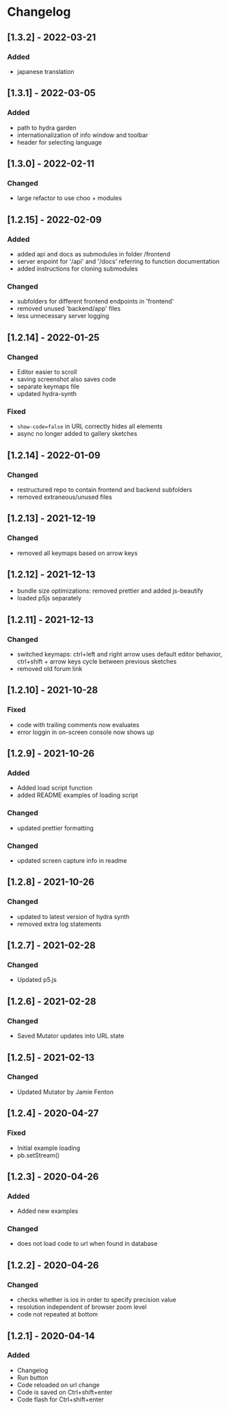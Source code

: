 # Changelog
## [1.3.2] - 2022-03-21
### Added 
- japanese translation

## [1.3.1] - 2022-03-05
### Added 
- path to hydra garden
- internationalization of info window and toolbar
- header for selecting language

## [1.3.0] - 2022-02-11
### Changed
- large refactor to use choo + modules

## [1.2.15] - 2022-02-09
### Added
- added api and docs as submodules in folder /frontend
- server enpoint for '/api' and '/docs' referring to function documentation
- added instructions for cloning submodules

### Changed
- subfolders for different frontend endpoints in 'frontend'
- removed unused 'backend/app' files
- less unnecessary server logging

## [1.2.14] - 2022-01-25
### Changed
- Editor easier to scroll
- saving screenshot also saves code
- separate keymaps file
- updated hydra-synth

### Fixed
- `show-code=false` in URL correctly hides all elements 
- async no longer added to gallery sketches

## [1.2.14] - 2022-01-09
### Changed
- restructured repo to contain frontend and backend subfolders
- removed extraneous/unused files

## [1.2.13] - 2021-12-19
### Changed
- removed all keymaps based on arrow keys

## [1.2.12] - 2021-12-13
- bundle size optimizations: removed prettier and added js-beautify
- loaded p5js separately

## [1.2.11] - 2021-12-13
### Changed
- switched keymaps: ctrl+left and right arrow uses default editor behavior, ctrl+shift + arrow keys cycle between previous sketches
- removed old forum link

## [1.2.10] - 2021-10-28
### Fixed 
- code with trailing comments now evaluates
- error loggin in on-screen console now shows up

## [1.2.9] - 2021-10-26
### Added 
- Added load script function
- added README examples of loading script

### Changed
- updated prettier formatting

### Changed
- updated screen capture info in readme

## [1.2.8] - 2021-10-26
### Changed
- updated to latest version of hydra synth
- removed extra log statements

## [1.2.7] - 2021-02-28
### Changed
 - Updated p5.js

## [1.2.6] - 2021-02-28
### Changed
 - Saved Mutator updates into URL state
 
## [1.2.5] - 2021-02-13
### Changed
 - Updated Mutator by Jamie Fenton

## [1.2.4] - 2020-04-27
### Fixed
 - Initial example loading
 - pb.setStream()

## [1.2.3] - 2020-04-26
### Added
 - Added new examples

### Changed
 - does not load code to url when found in database

## [1.2.2] - 2020-04-26
### Changed
 - checks whether is ios in order to specify precision value
 - resolution independent of browser zoom level
 - code not repeated at bottom

## [1.2.1] - 2020-04-14
### Added
 - Changelog
 - Run button
 - Code reloaded on url change
 - Code is saved on Ctrl+shift+enter
 - Code flash for Ctrl+shift+enter
